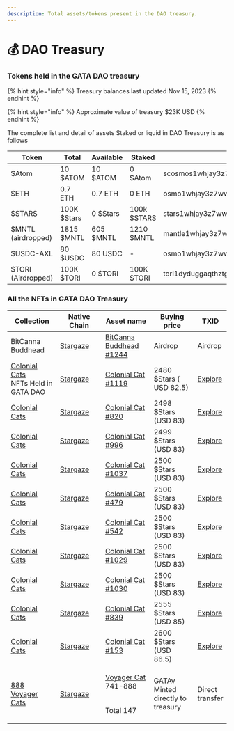 ```yaml
---
description: Total assets/tokens present in the DAO treasury.
---
```


# 💰 DAO Treasury&#x20;

### Tokens held in the GATA DAO treasury

{% hint style="info" %}
Treasury balances last updated Nov 15, 2023
{% endhint %}

{% hint style="info" %}
Approximate value of treasury $23K USD
{% endhint %}

The complete list and detail of assets Staked or liquid in DAO Treasury is as follows

<table><thead><tr><th width="104">Token</th><th width="150">Total</th><th width="105">Available</th><th width="94">Staked</th><th>Address</th></tr></thead><tbody><tr><td>$Atom</td><td>10 $ATOM</td><td>10 $ATOM</td><td>0 $Atom</td><td>scosmos1whjay3z7ww5zzhydxpt8xffu587jh9905f7jvf</td></tr><tr><td>$ETH</td><td>0.7 ETH</td><td>0.7 ETH</td><td>0 ETH</td><td>osmo1whjay3z7ww5zzhydxpt8xffu587jh990ujdz6m</td></tr><tr><td>$STARS</td><td>100K $Stars</td><td>0 $Stars</td><td>100k $STARS</td><td>stars1whjay3z7ww5zzhydxpt8xffu587jh990q4f08c</td></tr><tr><td>$MNTL (airdropped)</td><td>1815 $MNTL</td><td>605 $MNTL</td><td>1210 $MNTL</td><td>mantle1whjay3z7ww5zzhydxpt8xffu587jh9902d9hnr</td></tr><tr><td>$USDC-AXL</td><td>80 $USDC</td><td>80 USDC</td><td>-</td><td>osmo1whjay3z7ww5zzhydxpt8xffu587jh990ujdz6m</td></tr><tr><td>$TORI (Airdropped)</td><td>100K $TORI</td><td>0 $TORI</td><td>100K $TORI</td><td>tori1dyduggaqthztgm8tnk59flkeu3l3qvpzj9w997</td></tr></tbody></table>



### All the NFTs in GATA DAO Treasury&#x20;

<table><thead><tr><th width="150">Collection</th><th width="150">Native Chain</th><th width="150">Asset name</th><th width="150">Buying price</th><th>TXID</th></tr></thead><tbody><tr><td>BitCanna Buddhead </td><td><a href="https://www.mintscan.io/stargaze">Stargaze</a></td><td><a href="https://app.stargaze.zone/media/stars1w4dff5myjyzymk8tkpjrzj6gnv352hcdpt2dszweqnff927a9xmqc7e0gv/1244">BitCanna Buddhead #1244</a></td><td>Airdrop</td><td>Airdrop</td></tr><tr><td><a href="https://app.stargaze.zone/marketplace/stars1yw4xvtc43me9scqfr2jr2gzvcxd3a9y4eq7gaukreugw2yd2f8tssqyvcm">Colonial Cats</a><br>NFTs Held in GATA DAO </td><td><a href="https://www.mintscan.io/stargaze">Stargaze</a></td><td><a href="https://app.stargaze.zone/marketplace/stars1yw4xvtc43me9scqfr2jr2gzvcxd3a9y4eq7gaukreugw2yd2f8tssqyvcm/823">Colonial Cat #1119</a></td><td>2480 $Stars ( USD 82.5)</td><td><a href="https://www.mintscan.io/stargaze/txs/23FBB77A756872CFFBA4FAC6D9EEB798ECB198AA182091B4B8CE3B07219F0D79">Explore</a></td></tr><tr><td><a href="https://app.stargaze.zone/marketplace/stars1yw4xvtc43me9scqfr2jr2gzvcxd3a9y4eq7gaukreugw2yd2f8tssqyvcm">Colonial Cats</a></td><td><a href="https://www.mintscan.io/stargaze">Stargaze</a></td><td><a href="https://app.stargaze.zone/marketplace/stars1yw4xvtc43me9scqfr2jr2gzvcxd3a9y4eq7gaukreugw2yd2f8tssqyvcm/598">Colonial Cat #820</a></td><td>2498 $Stars (USD 83)</td><td><a href="https://www.mintscan.io/stargaze/txs/05427B15EA7D697A0C470F077F1B8377565AFE4859CD314771F83AB27DA6DFEC">Explore</a></td></tr><tr><td><a href="https://app.stargaze.zone/marketplace/stars1yw4xvtc43me9scqfr2jr2gzvcxd3a9y4eq7gaukreugw2yd2f8tssqyvcm">Colonial Cats</a></td><td><a href="https://www.mintscan.io/stargaze">Stargaze</a></td><td><a href="https://app.stargaze.zone/media/stars1yw4xvtc43me9scqfr2jr2gzvcxd3a9y4eq7gaukreugw2yd2f8tssqyvcm/728">Colonial Cat #996</a></td><td>2499 $Stars (USD 83)</td><td><a href="https://www.mintscan.io/stargaze/txs/F884DEB11484A5F942402C5B48936C7EF5CFEF75C04D832EAF23341C44AE7B79">Explore</a></td></tr><tr><td><a href="https://app.stargaze.zone/marketplace/stars1yw4xvtc43me9scqfr2jr2gzvcxd3a9y4eq7gaukreugw2yd2f8tssqyvcm">Colonial Cats</a></td><td><a href="https://www.mintscan.io/stargaze">Stargaze</a></td><td><a href="https://app.stargaze.zone/media/stars1yw4xvtc43me9scqfr2jr2gzvcxd3a9y4eq7gaukreugw2yd2f8tssqyvcm/760">Colonial Cat #1037</a></td><td>2500 $Stars (USD 83)</td><td><a href="https://www.mintscan.io/stargaze/txs/8F93A710417FAE99839FF0E6C7D8CC55430232F891253D4D7969B28EF55B0E2A">Explore</a></td></tr><tr><td><a href="https://app.stargaze.zone/marketplace/stars1yw4xvtc43me9scqfr2jr2gzvcxd3a9y4eq7gaukreugw2yd2f8tssqyvcm">Colonial Cats</a></td><td><a href="https://www.mintscan.io/stargaze">Stargaze</a></td><td><a href="https://app.stargaze.zone/media/stars1yw4xvtc43me9scqfr2jr2gzvcxd3a9y4eq7gaukreugw2yd2f8tssqyvcm/354">Colonial Cat #479</a></td><td>2500 $Stars (USD 83)</td><td><a href="https://www.mintscan.io/stargaze/txs/5DB94425887E488BE1D11DC4361E47416990E5AC08E4943386A7EC5735995530">Explore</a></td></tr><tr><td><a href="https://app.stargaze.zone/marketplace/stars1yw4xvtc43me9scqfr2jr2gzvcxd3a9y4eq7gaukreugw2yd2f8tssqyvcm">Colonial Cats</a></td><td><a href="https://www.mintscan.io/stargaze">Stargaze</a></td><td><a href="https://app.stargaze.zone/media/stars1yw4xvtc43me9scqfr2jr2gzvcxd3a9y4eq7gaukreugw2yd2f8tssqyvcm/407">Colonial Cat #542</a></td><td>2500 $Stars (USD 83)</td><td><a href="https://www.mintscan.io/stargaze/txs/14CEE8C4FFDD32C5079C18815D63E38DBF9A976906FD4D80401BE95649FB9621">Explore</a></td></tr><tr><td><a href="https://app.stargaze.zone/marketplace/stars1yw4xvtc43me9scqfr2jr2gzvcxd3a9y4eq7gaukreugw2yd2f8tssqyvcm">Colonial Cats</a></td><td><a href="https://www.mintscan.io/stargaze">Stargaze</a></td><td><a href="https://app.stargaze.zone/media/stars1yw4xvtc43me9scqfr2jr2gzvcxd3a9y4eq7gaukreugw2yd2f8tssqyvcm/752">Colonial Cat #1029</a></td><td>2500 $Stars (USD 83)</td><td><a href="https://www.mintscan.io/stargaze/txs/1BB47B1CE3504C44BB3AA76742CBDED48D9FB7B0680F9992926DEA08BF5B8899">Explore</a></td></tr><tr><td><a href="https://app.stargaze.zone/marketplace/stars1yw4xvtc43me9scqfr2jr2gzvcxd3a9y4eq7gaukreugw2yd2f8tssqyvcm">Colonial Cats</a></td><td><a href="https://www.mintscan.io/stargaze">Stargaze</a></td><td><a href="https://app.stargaze.zone/media/stars1yw4xvtc43me9scqfr2jr2gzvcxd3a9y4eq7gaukreugw2yd2f8tssqyvcm/753">Colonial Cat #1030</a></td><td>2500 $Stars (USD 83)</td><td><a href="https://www.mintscan.io/stargaze/txs/94C46F2A94AD03D68E3A35E43DDD1315D45235538819FA80FA3B5147E1803A97">Explore</a></td></tr><tr><td><a href="https://app.stargaze.zone/marketplace/stars1yw4xvtc43me9scqfr2jr2gzvcxd3a9y4eq7gaukreugw2yd2f8tssqyvcm">Colonial Cats</a></td><td><a href="https://www.mintscan.io/stargaze">Stargaze</a></td><td><a href="https://app.stargaze.zone/media/stars1yw4xvtc43me9scqfr2jr2gzvcxd3a9y4eq7gaukreugw2yd2f8tssqyvcm/613">Colonial Cat #839</a></td><td>2555 $Stars (USD 85)</td><td><a href="https://www.mintscan.io/stargaze/txs/51DF8AFDC82C06A3715B1993F2D3870C8C8031679EE8913B14F44B434B913873">Explore</a></td></tr><tr><td><a href="https://app.stargaze.zone/marketplace/stars1yw4xvtc43me9scqfr2jr2gzvcxd3a9y4eq7gaukreugw2yd2f8tssqyvcm">Colonial Cats</a></td><td><a href="https://www.mintscan.io/stargaze">Stargaze</a></td><td><a href="https://app.stargaze.zone/media/stars1yw4xvtc43me9scqfr2jr2gzvcxd3a9y4eq7gaukreugw2yd2f8tssqyvcm/111">Colonial Cat #153</a></td><td>2600 $Stars (USD 86.5)</td><td><a href="https://www.mintscan.io/stargaze/txs/534A460B0B5F10BC1A9A7A75B12FE573F25AAE087A9763A5326BC00DBA390977">Explore</a></td></tr><tr><td><a href="https://app.stargaze.zone/launchpad/stars1puhek9hsvj9nnk6hxg7mjchh0pxxsuyjxjv5cy8qyjlj4tz7we7s6mclum">888 Voyager Cats</a></td><td><a href="https://www.mintscan.io/stargaze">Stargaze</a></td><td><p><a href="https://app.stargaze.zone/launchpad/stars1puhek9hsvj9nnk6hxg7mjchh0pxxsuyjxjv5cy8qyjlj4tz7we7s6mclum">Voyager Cat</a> 741-888</p><p><br>Total 147</p></td><td>GATAv Minted directly to treasury</td><td>Direct transfer</td></tr></tbody></table>

